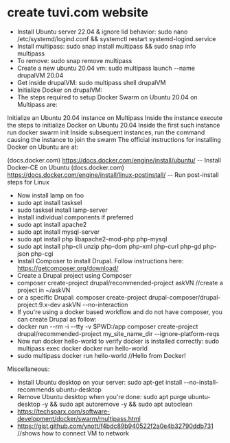 # create tuvi.com website 
- Install Ubuntu server 22.04 & ignore lid behavior:  sudo nano /etc/systemd/logind.conf && systemctl restart systemd-logind.service
- Install multipass:  sudo snap install multipass && sudo snap info multipass
-   To remove:  sudo snap remove multipass
- Create a new ubuntu 20.04 vm: sudo multipass launch --name drupalVM 20.04
- Get inside drupalVM:  sudo multipass shell drupalVM
- Initialize Docker on drupalVM:  
- The steps required to setup Docker Swarm on Ubuntu 20.04 on Multipass are:

Initialize an Ubuntu 20.04 instance on Multipass
Inside the instance execute the steps to initialize Docker on Ubuntu 20.04
Inside the first such instance run docker swarm init
Inside subsequent instances, run the command causing the instance to join the swarm
The official instructions for installing Docker on Ubuntu are at:

(docs.docker.com) https://docs.docker.com/engine/install/ubuntu/ -- Install Docker-CE on Ubuntu
(docs.docker.com) https://docs.docker.com/engine/install/linux-postinstall/ -- Run post-install steps for Linux
- Now install lamp on foo
-   sudo apt install tasksel
-   sudo tasksel install lamp-server
- Install individual components if preferred
-   sudo apt install apache2
-   sudo apt install mysql-server
-   sudo apt install php libapache2-mod-php php-mysql
-   sudo apt install php-cli unzip php-dom php-xml php-curl php-gd php-json php-cgi
- Install Composer to install Drupal.  Follow instructions here: https://getcomposer.org/download/
- Create a Drupal project using Composer
-   composer create-project drupal/recommended-project askVN //create a project in ~/askVN
-   or a specific Drupal:  composer create-project drupal-composer/drupal-project:9.x-dev askVN --no-interaction
- If you're using a docker based workflow and do not have composer, you can create Drupal as follow:
-   docker run --rm -i --tty -v $PWD:/app composer create-project drupal/recommended-project my_site_name_dir --ignore-platform-reqs
- Now run docker hello-world to verify docker is installed correctly:  sudo multipass exec docker docker run hello-world
-   sudo multipass docker run hello-world //Hello from Docker!

Miscellaneous:
- Install Ubuntu desktop on your server:  sudo apt-get install --no-install-recommends ubuntu-desktop
- Remove Ubuntu desktop when you're done:  sudo apt purge ubuntu-desktop -y && sudo apt autoremove -y && sudo apt autoclean
- https://techsparx.com/software-development/docker/swarm/multipass.html
- https://gist.github.com/ynott/f4bdc89b940522f2a0e4b32790ddb731 //shows how to connect VM to network
